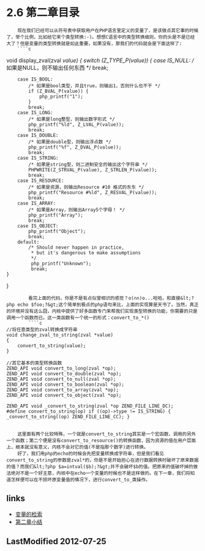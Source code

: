 # 2.6 第二章目录 


		现在我们已经可以从符号表中获取用户在PHP语言里定义的变量了，是该做点其它事的时候了，举个比例，比如给它来个类型转换:-)。想想C语言中的类型转换细则，你的头是不是已经大了？但是变量的类型转换就是如此重要，如果没有，那我们的代码就会是下面这样了:
		````c
void display_zval(zval *value)
{
    switch (Z_TYPE_P(value)) {
        case IS_NULL:
            /* 如果是NULL，则不输出任何东西 */
            break;
        
        case IS_BOOL:
            /* 如果是bool类型，并且true，则输出1，否则什么也不干 */
            if (Z_BVAL_P(value)) {
                php_printf("1");
            }
            break;
        case IS_LONG:
        	/* 如果是long整型，则输出数字形式 */
            php_printf("%ld", Z_LVAL_P(value));
            break;
        case IS_DOUBLE:
        	/* 如果是double型，则输出浮点数 */
            php_printf("%f", Z_DVAL_P(value));
            break;
        case IS_STRING:
        	/* 如果是string型，则二进制安全的输出这个字符串 */
            PHPWRITE(Z_STRVAL_P(value), Z_STRLEN_P(value));
            break;
        case IS_RESOURCE:
        	/* 如果是资源，则输出Resource #10 格式的东东 */
            php_printf("Resource #%ld", Z_RESVAL_P(value));
            break;
        case IS_ARRAY:
        	/* 如果是Array，则输出Array5个字母！ */
            php_printf("Array");
            break;
        case IS_OBJECT:
            php_printf("Object");
            break;
        default:
            /* Should never happen in practice,
             * but it's dangerous to make assumptions
             */
             php_printf("Unknown");
             break;
    }
}		
		
````
		看完上面的代码，你是不是有点似曾相识的感觉？o(∩∩)o...哈哈，和直接&lt;?php echo $foo;?&gt;这个简单到极点的php语句来比，上面的实现算是天书了。当然，真正的环境并没有这么囧，内核中提供了好多函数专门来帮我们实现类型转换的功能，你需要的只是调用一个函数而已。这一类函数有一个统一的形式：convert_to_*()
		````c
//将任意类型的zval转换成字符串
void change_zval_to_string(zval *value)
{
    convert_to_string(value);
}

//其它基本的类型转换函数
ZEND_API void convert_to_long(zval *op);
ZEND_API void convert_to_double(zval *op);
ZEND_API void convert_to_null(zval *op);
ZEND_API void convert_to_boolean(zval *op);
ZEND_API void convert_to_array(zval *op);
ZEND_API void convert_to_object(zval *op);

ZEND_API void _convert_to_string(zval *op ZEND_FILE_LINE_DC);
#define convert_to_string(op) if ((op)->type != IS_STRING) { _convert_to_string((op) ZEND_FILE_LINE_CC); }
		
````
		这里面有两个比较特殊，一个就是convert_to_string其实是一个宏函数，调用的另外一个函数；第二个便是没有convert_to_resource()的转换函数，因为资源的值在用户层面上，根本就没有意义，内核不会对它的值(不是指那个数字)进行转换。
		好了，我们用php的echo的时候会先把变量转换成字符串，但是我们看见convert_to_string的参数是zval*的，你是不是开始担心在进行数据转换时破坏了原来数据的值？而我们&lt;?php $a=intval($b);?&gt;并不会破坏$b的值。把原来的值破坏掉的做法绝对不是一个好主意，内核中在echo一个变量的时候也不是这样做的。在下一章，我们将知道怎样便可以在不损坏原变量值的情况下，进行convert_to_类操作。


## links
   * [变量的检索](<ch2.5.md>)
   * [第二章小结](<ch2.7.md>)

## LastModified 2012-07-25
